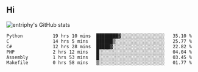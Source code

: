 ## Hi
![entriphy's GitHub stats](https://github-readme-stats.vercel.app/api?username=entriphy&show_icons=true&title_color=2196F3&bg_color=212121&text_color=FAFAFA&hide_border=true)
<!--START_SECTION:waka-->

```text
Python           19 hrs 10 mins  ████████▓░░░░░░░░░░░░░░░░   35.10 %
C                14 hrs 5 mins   ██████▒░░░░░░░░░░░░░░░░░░   25.77 %
C#               12 hrs 28 mins  █████▓░░░░░░░░░░░░░░░░░░░   22.82 %
PHP              2 hrs 12 mins   █░░░░░░░░░░░░░░░░░░░░░░░░   04.04 %
Assembly         1 hrs 53 mins   █░░░░░░░░░░░░░░░░░░░░░░░░   03.45 %
Makefile         0 hrs 58 mins   ▒░░░░░░░░░░░░░░░░░░░░░░░░   01.77 %
```

<!--END_SECTION:waka-->

